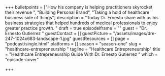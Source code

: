 +++
bulletpoints = ["How his company is helping practitioners skyrocket their revenue ", "Building Personal Brand", "Taking a hold of healthcare business side of things"]
description = "Today Dr. Ernesto share with us his business strategies that helped hundreds of medical professionals to enjoy greater practice growth. "
draft = true
episodeIframe = ""
guest = "Dr. Ernesto Gutierrez "
guestContact = []
guestPicture = "/assets/images/dre-247-1024x683-landscape-1.jpg"
guestResources = []
page = "podcast/single.html"
platforms = []
season = "season-one"
slug = "healthcare-entrepreneurship "
tagline = "Healthcare Entrepreneurship"
title = "Healthcare Entrepreneurship Guide With Dr. Ernesto Gutierrez "
which = "episode-cover"

+++
